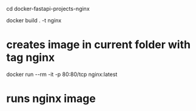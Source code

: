 cd docker-fastapi-projects-nginx

docker build . -t nginx

# creates image in current folder with tag nginx

docker run --rm -it  -p 80:80/tcp nginx:latest

# runs nginx image

